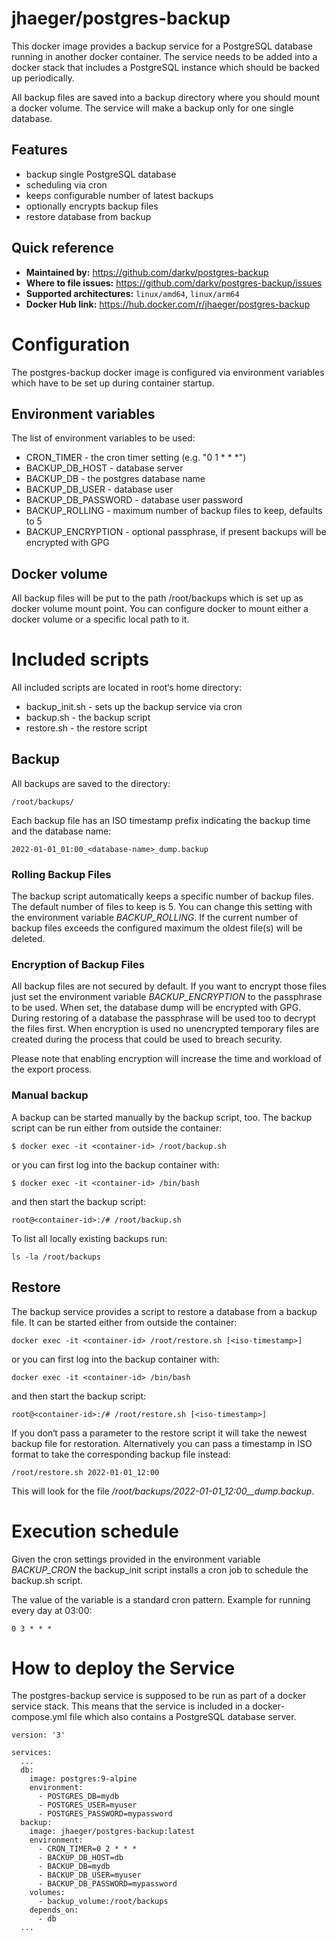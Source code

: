 # jhaeger/postgres-backup

This docker image provides a backup service for a PostgreSQL database running in another docker container.
The service needs to be added into a docker stack that includes a PostgreSQL instance which should be backed up periodically.

All backup files are saved into a backup directory where you should mount a docker volume.
The service will make a backup only for one single database.


## Features

* backup single PostgreSQL database
* scheduling via cron
* keeps configurable number of latest backups
* optionally encrypts backup files
* restore database from backup


## Quick reference

* **Maintained by:** https://github.com/darkv/postgres-backup
* **Where to file issues:** https://github.com/darkv/postgres-backup/issues
* **Supported architectures:** `linux/amd64`, `linux/arm64`
* **Docker Hub link:** https://hub.docker.com/r/jhaeger/postgres-backup


# Configuration

The postgres-backup docker image is configured via environment variables which have to be set up during container startup.


## Environment variables

The list of environment variables to be used:

* CRON\_TIMER - the cron timer setting (e.g. "0 1 * * *")
* BACKUP\_DB\_HOST - database server
* BACKUP\_DB - the postgres database name
* BACKUP\_DB\_USER - database user
* BACKUP\_DB\_PASSWORD - database user password
* BACKUP\_ROLLING - maximum number of backup files to keep, defaults to 5
* BACKUP\_ENCRYPTION - optional passphrase, if present backups will be encrypted with GPG


## Docker volume

All backup files will be put to the path /root/backups which is set up as docker volume mount point. You can configure docker to mount either a docker volume or a specific local path to it.


# Included scripts

All included scripts are located in root‘s home directory:

 * backup_init.sh - sets up the backup service via cron
 * backup.sh - the backup script
 * restore.sh - the restore script


## Backup

All backups are saved to the directory:

    /root/backups/

Each backup file has an ISO timestamp prefix indicating the backup time and the database name:

    2022-01-01_01:00_<database-name>_dump.backup


### Rolling Backup Files

The backup script automatically keeps a specific number of backup files. The default number of files to keep is 5. You can change this setting with the environment variable _BACKUP\_ROLLING_. If the current number of backup files exceeds the configured maximum the oldest file(s) will be deleted.


### Encryption of Backup Files

All backup files are not secured by default. If you want to encrypt those files just set the environment variable _BACKUP\_ENCRYPTION_ to the passphrase to be used. When set, the database dump will be encrypted with GPG. During restoring of a database the passphrase will be used too to decrypt the files first. When encryption is used no unencrypted temporary files are created during the process that could be used to breach security.

Please note that enabling encryption will increase the time and workload of the export process.


### Manual backup

A backup can be started manually by the backup script, too. The backup script can be run either from outside the container:

	$ docker exec -it <container-id> /root/backup.sh

or you can first log into the backup container with:

	$ docker exec -it <container-id> /bin/bash

and then start the backup script:

	root@<container-id>:/# /root/backup.sh

To list all locally existing backups run:

	ls -la /root/backups


## Restore

The backup service provides a script to restore a database from a backup file. It can be started either from outside the container:

	docker exec -it <container-id> /root/restore.sh [<iso-timestamp>]

or you can first log into the backup container with:

	docker exec -it <container-id> /bin/bash

and then start the backup script:

	root@<container-id>:/# /root/restore.sh [<iso-timestamp>]
 
 If you don‘t pass a parameter to the restore script it will take the newest backup file for restoration. Alternatively you can pass a timestamp in ISO format to take the corresponding backup file instead:

 	/root/restore.sh 2022-01-01_12:00

This will look for the file _/root/backups/2022-01-01\_12:00\_<database-name>\_dump.backup_.


# Execution schedule

Given the cron settings provided in the environment variable _BACKUP\_CRON_ the backup\_init script installs a cron job to schedule the backup.sh script.

The value of the variable is a standard cron pattern.
Example for running every day at 03:00:

    0 3 * * *


# How to deploy the Service

The postgres-backup service is supposed to be run as part of a docker service stack. This means that the service is included in a docker-compose.yml file which also contains a PostgreSQL database server.

	version: '3'

	services:
	  ...
	  db:
	    image: postgres:9-alpine
	    environment:
	      - POSTGRES_DB=mydb
	      - POSTGRES_USER=myuser
	      - POSTGRES_PASSWORD=mypassword
	  backup:
	    image: jhaeger/postgres-backup:latest
	    environment:
	      - CRON_TIMER=0 2 * * *
	      - BACKUP_DB_HOST=db
	      - BACKUP_DB=mydb
	      - BACKUP_DB_USER=myuser
	      - BACKUP_DB_PASSWORD=mypassword
	    volumes:
	      - backup_volume:/root/backups
	    depends_on:
	      - db
	  ...
